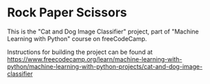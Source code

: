 # Rock Paper Scissors

This is the "Cat and Dog Image Classifier" project, part of "Machine Learning with Python" course on freeCodeCamp.

Instructions for building the project can be found at https://www.freecodecamp.org/learn/machine-learning-with-python/machine-learning-with-python-projects/cat-and-dog-image-classifier
